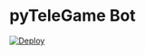 # pyTeleGame Bot

[![Deploy](https://www.herokucdn.com/deploy/button.svg)](https://heroku.com/deploy?template=https://github.com/catsquire/catsquire/tree/master)